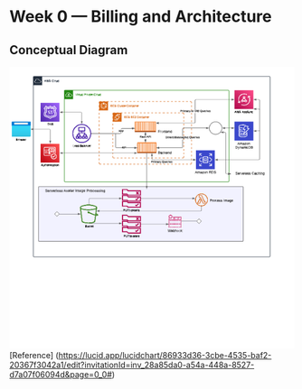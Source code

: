 # Week 0 — Billing and Architecture
## Conceptual Diagram
![Conceptual Diagram in Lucid Charts](assets/diagram-arquitecture.png)
[Reference] (https://lucid.app/lucidchart/86933d36-3cbe-4535-baf2-20367f3042a1/edit?invitationId=inv_28a85da0-a54a-448a-8527-d7a07f06094d&page=0_0#)
